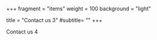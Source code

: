 +++
fragment = "items"
weight = 100
background = "light"

title = "Contact us 3"
#subtitle= ""
+++

Contact us 4
